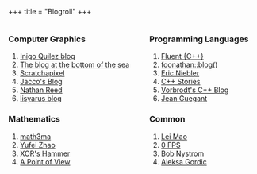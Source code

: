 +++
title = "Blogroll"
+++

<div class="columns">

<div class="column">

### Computer Graphics

1. [Inigo Quilez blog](https://iquilezles.org/)
2. [The blog at the bottom of the sea](https://blog.demofox.org/)
3. [Scratchapixel](https://www.scratchapixel.com/)
4. [Jacco's Blog](https://jacco.ompf2.com/)
5. [Nathan Reed](https://www.reedbeta.com/)
6. [lisyarus blog](https://lisyarus.github.io/blog/)

### Mathematics

1. [math3ma](https://www.math3ma.com/)
2. [Yufei Zhao](https://yufeizhao.com/)
3. [XOR's Hammer](https://xorshammer.com/)
4. [A Point of View](https://dgrozev.wordpress.com/)

</div>

<div class="column">

### Programming Languages

1. [Fluent {C++}](https://www.fluentcpp.com/)
2. [foonathan::​blog()](https://www.foonathan.net/)
3. [Eric Niebler](https://ericniebler.com/)
4. [C++ Stories](https://www.cppstories.com/)
5. [Vorbrodt's C++ Blog](https://vorbrodt.blog/)
6. [Jean Guegant](https://jguegant.github.io/blogs/tech/)

### Common

1. [Lei Mao](https://leimao.github.io/)
2. [0 FPS](https://0fps.net/)
3. [Bob Nystrom](https://journal.stuffwithstuff.com/)
4. [Aleksa Gordic](https://www.aleksagordic.com/)

</div>